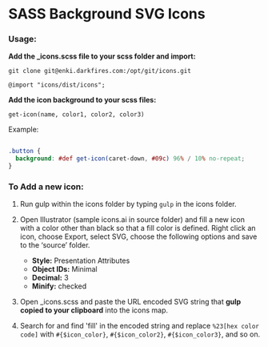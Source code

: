 # SASS Background SVG Icons

### Usage:

**Add the _icons.scss file to your scss folder and import:**

``git clone git@enki.darkfires.com:/opt/git/icons.git``

`@import "icons/dist/icons";`

**Add the icon background to your scss files:**

`get-icon(name, color1, color2, color3)`

Example:

```scss

.button {
  background: #def get-icon(caret-down, #09c) 96% / 10% no-repeat;
}
```



### To Add a new icon:

1. Run gulp within the icons folder by typing `gulp` in the icons folder.

2. Open Illustrator (sample icons.ai in source folder) and fill a new icon with a color other than black so that a fill color is defined. Right click an icon, choose Export, select SVG, choose the following options and save to the ‘source’ folder.

   * **Style:** Presentation Attributes
   * **Object IDs:** Minimal
   * **Decimal:** 3
   * **Minify:** checked

3. Open _icons.scss and paste the URL encoded SVG string that **gulp copied to your clipboard** into the icons map.

4. Search for and find 'fill' in the encoded string and replace `%23[hex color code]` with `#{$icon_color}`, `#{$icon_color2}`, `#{$icon_color3}`, and so on.

   ​

   ​